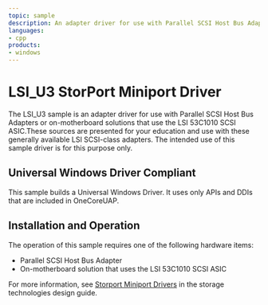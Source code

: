 ```yaml
---
topic: sample
description: An adapter driver for use with Parallel SCSI Host Bus Adapters or on-motherboard solutions that use the LSI 53C1010 SCSI ASIC.
languages:
- cpp
products:
- windows
---
```


<!---
    name: LSI_U3 StorPort Miniport Driver
    platform: WDM
    language: cpp
    category: Storage
    description: An adapter driver for use with Parallel SCSI Host Bus Adapters or on-motherboard solutions that use the LSI 53C1010 SCSI ASIC.
    samplefwlink: http://go.microsoft.com/fwlink/p/?LinkId=617982
--->

# LSI\_U3 StorPort Miniport Driver

The LSI\_U3 sample is an adapter driver for use with Parallel SCSI Host Bus Adapters or on-motherboard solutions that use the LSI 53C1010 SCSI ASIC.These sources are presented for your education and use with these generally available LSI SCSI-class adapters. The intended use of this sample driver is for this purpose only.

## Universal Windows Driver Compliant

This sample builds a Universal Windows Driver. It uses only APIs and DDIs that are included in OneCoreUAP.

## Installation and Operation

The operation of this sample requires one of the following hardware items:

- Parallel SCSI Host Bus Adapter
- On-motherboard solution that uses the LSI 53C1010 SCSI ASIC

For more information, see [Storport Miniport Drivers](http://msdn.microsoft.com/en-us/library/windows/hardware/ff567562) in the storage technologies design guide.

